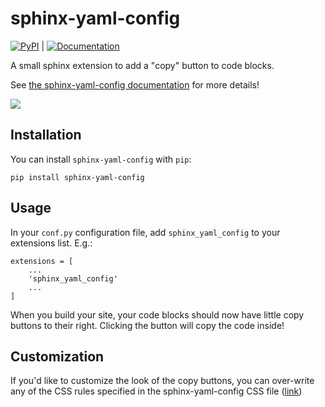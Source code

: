 # sphinx-yaml-config

[![PyPI](https://img.shields.io/pypi/v/sphinx-yaml-config.svg)](https://pypi.org/project/sphinx_yaml_config/) | [![Documentation](https://readthedocs.org/projects/sphinx-yaml-config/badge/?version=latest)](https://sphinx-yaml-config.readthedocs.io/en/latest/?badge=latest)

A small sphinx extension to add a "copy" button to code blocks.

See [the sphinx-yaml-config documentation](https://sphinx-yaml-config.readthedocs.io/en/latest/) for more details!

![](doc/_static/copybutton.gif)

## Installation

You can install `sphinx-yaml-config` with `pip`:

```
pip install sphinx-yaml-config
```

## Usage

In your `conf.py` configuration file, add `sphinx_yaml_config` to your extensions list.
E.g.:

```
extensions = [
    ...
    'sphinx_yaml_config'
    ...
]
```

When you build your site, your code blocks should now have little copy buttons to their
right. Clicking the button will copy the code inside!

## Customization

If you'd like to customize the look of the copy buttons, you can over-write any of the
CSS rules specified in the sphinx-yaml-config CSS file ([link](sphinx_yaml_config/_static/copybutton.css))

